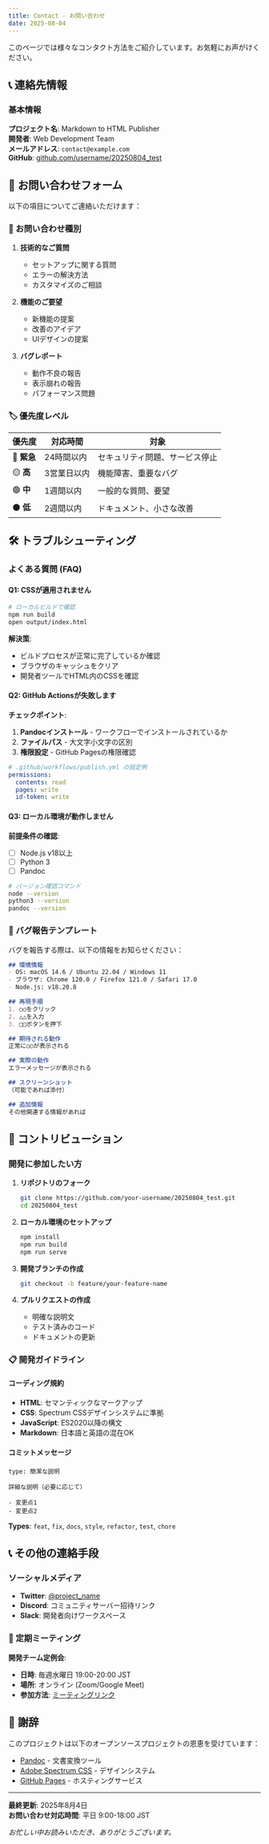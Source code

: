 ```yaml
---
title: Contact - お問い合わせ
date: 2025-08-04
---
```


このページでは様々なコンタクト方法をご紹介しています。お気軽にお声がけください。

## 📞 連絡先情報

### 基本情報

**プロジェクト名**: Markdown to HTML Publisher  
**開発者**: Web Development Team  
**メールアドレス**: `contact@example.com`  
**GitHub**: [github.com/username/20250804_test](https://github.com/username/20250804_test)

## 📧 お問い合わせフォーム

以下の項目についてご連絡いただけます：

### 📝 お問い合わせ種別

1. **技術的なご質問**
   - セットアップに関する質問
   - エラーの解決方法
   - カスタマイズのご相談

2. **機能のご要望**
   - 新機能の提案
   - 改善のアイデア
   - UIデザインの提案

3. **バグレポート**
   - 動作不良の報告
   - 表示崩れの報告
   - パフォーマンス問題

### 🏷️ 優先度レベル

| 優先度 | 対応時間 | 対象 |
|--------|----------|------|
| 🔴 **緊急** | 24時間以内 | セキュリティ問題、サービス停止 |
| 🟡 **高** | 3営業日以内 | 機能障害、重要なバグ |
| 🟢 **中** | 1週間以内 | 一般的な質問、要望 |
| ⚫ **低** | 2週間以内 | ドキュメント、小さな改善 |

## 🛠️ トラブルシューティング

### よくある質問 (FAQ)

#### Q1: CSSが適用されません
```bash
# ローカルビルドで確認
npm run build
open output/index.html
```

**解決策**:
- ビルドプロセスが正常に完了しているか確認
- ブラウザのキャッシュをクリア
- 開発者ツールでHTML内のCSSを確認

#### Q2: GitHub Actionsが失敗します

**チェックポイント**:
1. **Pandocインストール** - ワークフローでインストールされているか
2. **ファイルパス** - 大文字小文字の区別
3. **権限設定** - GitHub Pagesの権限確認

```yaml
# .github/workflows/publish.yml の設定例
permissions:
  contents: read
  pages: write
  id-token: write
```

#### Q3: ローカル環境が動作しません

**前提条件の確認**:
- [ ] Node.js v18以上
- [ ] Python 3
- [ ] Pandoc

```bash
# バージョン確認コマンド
node --version
python3 --version
pandoc --version
```

### 🐛 バグ報告テンプレート

バグを報告する際は、以下の情報をお知らせください：

```markdown
## 環境情報
- OS: macOS 14.6 / Ubuntu 22.04 / Windows 11
- ブラウザ: Chrome 120.0 / Firefox 121.0 / Safari 17.0
- Node.js: v18.20.8

## 再現手順
1. ○○をクリック
2. △△を入力
3. □□ボタンを押下

## 期待される動作
正常に○○が表示される

## 実際の動作
エラーメッセージが表示される

## スクリーンショット
（可能であれば添付）

## 追加情報
その他関連する情報があれば
```

## 🤝 コントリビューション

### 開発に参加したい方

1. **リポジトリのフォーク**
   ```bash
   git clone https://github.com/your-username/20250804_test.git
   cd 20250804_test
   ```

2. **ローカル環境のセットアップ**
   ```bash
   npm install
   npm run build
   npm run serve
   ```

3. **開発ブランチの作成**
   ```bash
   git checkout -b feature/your-feature-name
   ```

4. **プルリクエストの作成**
   - 明確な説明文
   - テスト済みのコード
   - ドキュメントの更新

### 📋 開発ガイドライン

#### コーディング規約
- **HTML**: セマンティックなマークアップ
- **CSS**: Spectrum CSSデザインシステムに準拠  
- **JavaScript**: ES2020以降の構文
- **Markdown**: 日本語と英語の混在OK

#### コミットメッセージ
```
type: 簡潔な説明

詳細な説明（必要に応じて）

- 変更点1
- 変更点2
```

**Types**: `feat`, `fix`, `docs`, `style`, `refactor`, `test`, `chore`

## 📞 その他の連絡手段

### ソーシャルメディア

- **Twitter**: [@project_name](https://twitter.com/project_name)
- **Discord**: コミュニティサーバー招待リンク
- **Slack**: 開発者向けワークスペース

### 📅 定期ミーティング

**開発チーム定例会**:
- **日時**: 毎週水曜日 19:00-20:00 JST
- **場所**: オンライン (Zoom/Google Meet)
- **参加方法**: [ミーティングリンク](https://example.com/meeting)

## 🙏 謝辞

このプロジェクトは以下のオープンソースプロジェクトの恩恵を受けています：

- [Pandoc](https://pandoc.org/) - 文書変換ツール
- [Adobe Spectrum CSS](https://spectrum.adobe.com/) - デザインシステム
- [GitHub Pages](https://pages.github.com/) - ホスティングサービス

---

**最終更新**: 2025年8月4日  
**お問い合わせ対応時間**: 平日 9:00-18:00 JST

*お忙しい中お読みいただき、ありがとうございます。*
